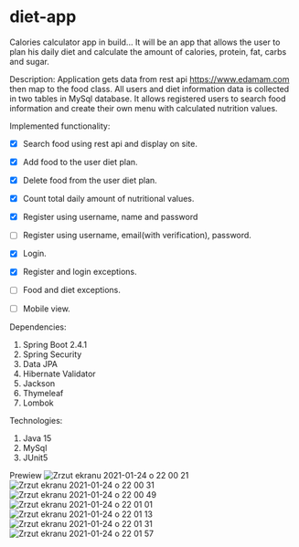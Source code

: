 # diet-app
Calories calculator app in build...
It will be an app that allows the user to plan his daily diet and calculate the amount of calories, protein, fat, carbs and sugar.

Description:
Application gets data from rest api https://www.edamam.com then map to the food class.
All users and diet information data is collected in two tables in MySql database. It allows registered users to search food information and create their own menu with calculated nutrition values. 

Implemented functionality:
- [x] Search food using rest api and display on site.
- [x] Add food to the user diet plan.
- [x] Delete food from the user diet plan.
- [x] Count total daily amount of nutritional values. 
- [x] Register using username, name and password
- [ ] Register using username, email(with verification), password.
- [x] Login.
- [x] Register and login exceptions. 
- [ ] Food and diet  exceptions.
- [ ] Mobile view.


Dependencies:
1. Spring Boot 2.4.1
2. Spring Security
3. Data JPA
4. Hibernate Validator
5. Jackson 
6. Thymeleaf
7. Lombok

Technologies:
1. Java 15
2. MySql
3. JUnit5

Prewiew
![Zrzut ekranu 2021-01-24 o 22 00 21](https://user-images.githubusercontent.com/70854700/105643424-17a62c80-5e90-11eb-8ccd-aab740fb84d3.png)
![Zrzut ekranu 2021-01-24 o 22 00 31](https://user-images.githubusercontent.com/70854700/105643425-18d75980-5e90-11eb-8c3a-3c486c9588f4.png)
![Zrzut ekranu 2021-01-24 o 22 00 49](https://user-images.githubusercontent.com/70854700/105643427-196ff000-5e90-11eb-903e-2b4497d51b7c.png)
![Zrzut ekranu 2021-01-24 o 22 01 01](https://user-images.githubusercontent.com/70854700/105643428-196ff000-5e90-11eb-9fa7-b328603e4253.png)
![Zrzut ekranu 2021-01-24 o 22 01 13](https://user-images.githubusercontent.com/70854700/105643429-1a088680-5e90-11eb-84d2-453191213378.png)
![Zrzut ekranu 2021-01-24 o 22 01 31](https://user-images.githubusercontent.com/70854700/105643430-1aa11d00-5e90-11eb-8f60-0997632ade7a.png)
![Zrzut ekranu 2021-01-24 o 22 01 57](https://user-images.githubusercontent.com/70854700/105643431-1aa11d00-5e90-11eb-9986-aaf0e4bc8320.png)
